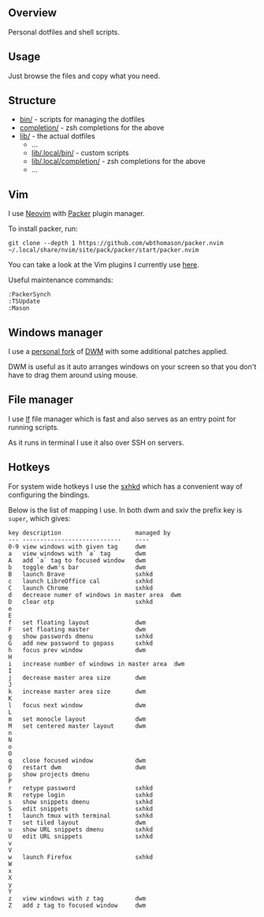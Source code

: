 ## Overview

Personal dotfiles and shell scripts.

## Usage

Just browse the files and copy what you need.

## Structure

* [bin/](bin/) - scripts for managing the dotfiles
* [completion/](completion/) - zsh completions for the above
* [lib/](lib/) - the actual dotfiles
	* ...
	* [lib/.local/bin/](lib/.local/bin/) - custom scripts
	* [lib/.local/completion/](lib/.local/completion/) - zsh completions for the above
	* ...

## Vim

I use [Neovim](https://neovim.io/) with [Packer](https://github.com/wbthomason/packer.nvim) plugin manager.

To install packer, run:

	git clone --depth 1 https://github.com/wbthomason/packer.nvim ~/.local/share/nvim/site/pack/packer/start/packer.nvim

You can take a look at the Vim plugins I currently use [here](lib/.config/nvim/lua/init/plugins.lua).

Useful maintenance commands:

	:PackerSynch
	:TSUpdate
	:Mason

## Windows manager

I use a [personal fork](https://github.com/maicher/dwm) of [DWM](https://dwm.suckless.org/) with some additional patches applied.

DWM is useful as it auto arranges windows on your screen so that you don't have to drag them around using mouse.

## File manager

I use [lf](https://github.com/gokcehan/lf) file manager which is fast and also serves as an entry point for running scripts.

As it runs in terminal I use it also over SSH on servers.

## Hotkeys

For system wide hotkeys I use the [sxhkd](https://github.com/baskerville/sxhkd) which has
a convenient way of configuring the bindings.

Below is the list of mapping I use.
In both dwm and sxiv the prefix key is `super`, which gives:

	key description                     managed by
	--- ----------------------------    ----
	0-9 view windows with given tag     dwm
	a   view windows with `a` tag       dwm
	A   add `a` tag to focused window   dwm
	b   toggle dwm's bar                dwm
	B   launch Brave                    sxhkd
	c   launch LibreOffice cal          sxhkd
	C   launch Chrome                   sxhkd
	d   decrease numer of windows in master area  dwm
	D   clear otp                       sxhkd
	e
	E
	f   set floating layout             dwm
	F   set floating master             dwm
	g   show passwords dmenu            sxhkd
	G   add new password to gopass      sxhkd
	h   focus prev window               dwm
	H
	i   increase number of windows in master area  dwm
	I
	j   decrease master area size       dwm
	J
	k   increase master area size       dwm
	K
	l   focus next window               dwm
	L
	m   set monocle layout              dwm
	M   set centered master layout      dwm
	n
	N
	o
	O
	q   close focused window            dwm
	Q   restart dwm                     dwm
	p   show projects dmenu
	P
	r   retype password                 sxhkd
	R   retype login                    sxhkd
	s   show snippets dmenu             sxhkd
	S   edit snippets                   sxhkd
	t   launch tmux with terminal       sxhkd
	T   set tiled layout                dwm
	u   show URL snippets dmenu         sxhkd
	U   edit URL snippets               sxhkd
	v
	V
	w   launch Firefox                  sxhkd
	W
	x
	X
	y
	Y
	z   view windows with z tag         dwm
	Z   add z tag to focused window     dwm

